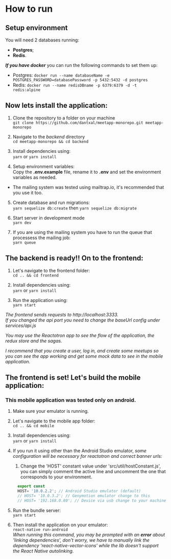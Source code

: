 # How to run

## Setup environment

You will need 2 databases running:
- **Postgres**;
- **Redis**.

***If you have docker*** you can run the following commands to set them up:
- Postgres: `docker run --name databaseName -e POSTGRES_PASSWORD=databasePassword -p 5432:5432 -d postgres`
- Redis: `docker run --name redisDBname -p 6379:6379 -d -t redis:alpine`

## Now lets install the application:

1. Clone the repository to a folder on your machine </br>
`git clone https://github.com/dantxal/meetapp-monorepo.git meetapp-monorepo`

2. Navigate to the *backend* directory</br>
`cd meetapp-monorepo && cd backend`

3. Install dependencies using:</br>
`yarn` or `yarn install`

4. Setup environment variables:</br>
Copy the **.env.example** file, rename it to **.env** and set the environment variables as needed.
- The mailing system was tested using mailtrap.io, it's recommended that you use it too.

5.  Create database and run migrations:</br>
`yarn sequelize db:create` then `yarn sequelize db:migrate`

6. Start server in development mode</br>
`yarn dev`

7. If you are using the mailing system you have to run the queue that processess the mailing job: </br>
`yarn queue`


## The backend is ready!! On to the frontend:

1. Let's navigate to the frontend folder: </br>
`cd .. && cd frontend`

2. Install dependencies using:</br>
`yarn` or `yarn install`

3. Run the application using:</br>
`yarn start`

*The frontend sends requests to http://localhost:3333.</br>
If you changed the api port you need to change the baseUrl config under services/api.js*

*You may use the Reactotron app to see the flow of the application, the redux store and the sagas.*

*I recommend that you create a user, log in, and create some meetups so you can see the app working and get some mock data to see in the mobile application.*

## The frontend is set! Let's build the mobile application:

### This mobile application was tested only on android.

1. Make sure your emulator is running.

2. Let's navigate to the mobile app folder: </br>
`cd .. && cd mobile`

3. Install dependencies using:</br>
`yarn` or `yarn install`

4. If you run it using other than the Android Studio emulator, *some configuration will be necessary for reactotron and correct banner urls:*</br>
   1. Change the 'HOST' constant value under 'src/util/hostConstant.js', you can simply comment the active line and uncomment the one that corresponds to your environment.</br>
    ```js
      export const
      HOST= '10.0.2.2'; // Android Studio emulator (default)
      // HOST= '10.0.3.2'; // Genymotion emulator change to this
      // HOST= '192.168.0.80'; // Device via usb change to your machine's ip
    ```

5. Run the bundle server:</br>
   `yarn start`
6. Then install the application on your emulator:</br>
   `react-native run-android`</br>
    *When running this command, you may be prompted with an **error** about 'linking dependencies', don't worry, we have to manually link the dependency 'react-native-vector-icons' while the lib doesn't support the React Native autolinking.*

